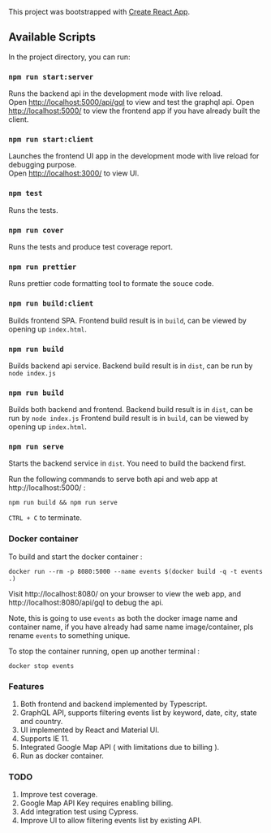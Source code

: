 This project was bootstrapped with [Create React App](https://github.com/facebook/create-react-app).

## Available Scripts

In the project directory, you can run:

### `npm run start:server`

Runs the backend api in the development mode with live reload.<br />
Open [http://localhost:5000/api/gql](http://localhost:5000/api/gql) to view and test the graphql api.
Open [http://localhost:5000/](http://localhost:5000/) to view the frontend app if you have already built the client.

### `npm run start:client`

Launches the frontend UI app in the development mode with live reload for debugging purpose.<br />
Open [http://localhost:3000/](http://localhost:3000/) to view UI.

### `npm test`

Runs the tests.

### `npm run cover`

Runs the tests and produce test coverage report.

### `npm run prettier`

Runs prettier code formatting tool to formate the souce code.

### `npm run build:client`

Builds frontend SPA.
Frontend build result is in `build`, can be viewed by opening up `index.html`.

### `npm run build`

Builds backend api service.
Backend build result is in `dist`, can be run by `node index.js`

### `npm run build`

Builds both backend and frontend.
Backend build result is in `dist`, can be run by `node index.js`
Frontend build result is in `build`, can be viewed by opening up `index.html`.

### `npm run serve`

Starts the backend service in `dist`. You need to build the backend first.

Run the following commands to serve both api and web app at http://localhost:5000/ :

    npm run build && npm run serve

`CTRL + C` to terminate.

### Docker container

To build and start the docker container :

    docker run --rm -p 8080:5000 --name events $(docker build -q -t events .)

Visit http://localhost:8080/ on your browser to view the web app, and http://localhost:8080/api/gql to debug the api.

Note, this is going to use `events` as both the docker image name and container name, if you have already had same name image/container, pls rename `events` to something unique.

To stop the container running, open up another terminal :

    docker stop events

### Features

1. Both frontend and backend implemented by Typescript.
2. GraphQL API, supports filtering events list by keyword, date, city, state and country.
3. UI implemented by React and Material UI.
4. Supports IE 11.
5. Integrated Google Map API ( with limitations due to billing ).
6. Run as docker container.

### TODO

1. Improve test coverage.
2. Google Map API Key requires enabling billing.
3. Add integration test using Cypress.
4. Improve UI to allow filtering events list by existing API.
